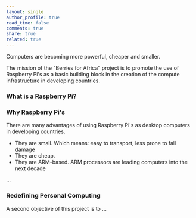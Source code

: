 ```yaml
---
layout: single
author_profile: true
read_time: false
comments: true
share: true
related: true
---
```


Computers are becoming more powerful, cheaper and smaller.

The mission of the "Berries for Africa" project is to promote the use of Raspberry Pi's as a basic building block in the creation of the compute infrastructure in developing countries.

### What is a Raspberry Pi?


### Why Raspberry Pi's

There are many advantages of using Raspberry Pi's as desktop computers in developing countries.

- They are small. Which means: easy to transport, less prone to fall damage
- They are cheap. 
- They are ARM-based. ARM processors are leading computers into the next decade
 

...

### Redefining Personal Computing

A second objective of this project is to ...



